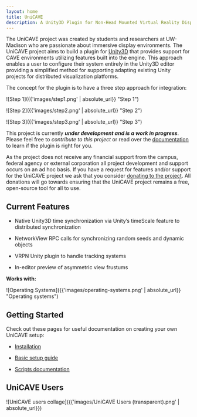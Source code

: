 ```yaml
---
layout: home
title: UniCAVE
description: A Unity3D Plugin for Non-Head Mounted Virtual Reality Display Systems
---
```


The UniCAVE project was created by students and researchers at UW-Madison who are passionate about immersive display environments. The UniCAVE project aims to build a plugin for [Unity3D](https://unity.com) that provides support for CAVE environments utilizing features built into the engine. This approach enables a user to configure their system entirely in the Unity3D editor providing a simplified method for supporting adapting existing Unity projects for distributed visualization platforms.

The concept for the plugin is to have a three step approach for integration:

![Step 1]({{'images/step1.png' | absolute_url}} "Step 1")

![Step 2]({{'images/step2.png'  | absolute_url}} "Step 2")

![Step 3]({{'images/step3.png' | absolute_url}} "Step 3")

This project is currently **_under development and is a work in progress_**.  Please feel free to _contribute to this project_ or read over the [documentation](https://github.com/widVE/UniCAVE/wiki) to learn if the plugin is right for you.

As the project does not receive any financial support from the campus, federal agency or external corporation all project development and support occurs on an ad hoc basis. If you have a request for features and/or support for the UniCAVE project we ask that you consider [donating to the project](https://secure.supportuw.org/give/?id=ac987d37-46b8-46f5-b2ae-71bba33ead5f). All donations will go towards ensuring that the UniCAVE project remains a free, open-source tool for all to use.

## Current Features

- Native Unity3D time synchronization via Unity’s timeScale feature to distributed synchronization

- NetworkView RPC calls for synchronizing random seeds and dynamic objects

- VRPN Unity plugin to handle tracking systems

- In-editor preview of asymmetric view frustums

**Works with:**

![Operating Systems]({{'images/operating-systems.png' | absolute_url}} "Operating systems")

## Getting Started

Check out these pages for useful documentation on creating your own UniCAVE setup:

- [Installation](https://github.com/widVE/UniCAVE/wiki/UniCAVE-2019:-Package-Installation)

- [Basic setup guide](https://github.com/widVE/UniCAVE/wiki/Setup-Guide)

- [Scripts documentation](https://github.com/widVE/UniCAVE/wiki/Scripts-Documentation)

## UniCAVE Users

![UniCAVE users collage]({{'images/UniCAVE Users (transparent).png' | absolute_url}})